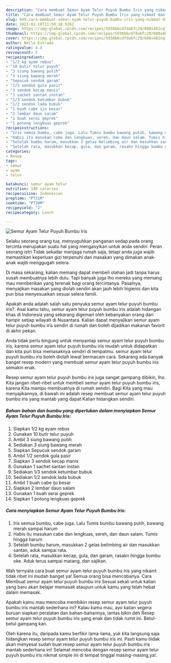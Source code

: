 ```yaml
---
description: "Cara membuat Semur Ayam Telur Puyuh Bumbu Iris yang nikmat dan Mudah Dibuat"
title: "Cara membuat Semur Ayam Telur Puyuh Bumbu Iris yang nikmat dan Mudah Dibuat"
slug: 649-cara-membuat-semur-ayam-telur-puyuh-bumbu-iris-yang-nikmat-dan-mudah-dibuat
date: 2021-02-16T11:50:18.526Z
image: https://img-global.cpcdn.com/recipes/5938b6cd7da6fc29/680x482cq70/semur-ayam-telur-puyuh-bumbu-iris-foto-resep-utama.jpg
thumbnail: https://img-global.cpcdn.com/recipes/5938b6cd7da6fc29/680x482cq70/semur-ayam-telur-puyuh-bumbu-iris-foto-resep-utama.jpg
cover: https://img-global.cpcdn.com/recipes/5938b6cd7da6fc29/680x482cq70/semur-ayam-telur-puyuh-bumbu-iris-foto-resep-utama.jpg
author: Nelle Estrada
ratingvalue: 4.4
reviewcount: 5
recipeingredient:
- "1/2 kg ayam rebus"
- "10 butir telur puyuh"
- "3 siung bawang putih"
- "3 siung bawang merah"
- "Sepucuk sendok garam"
- "1/2 sendok gula pasir"
- "3 sendok kecap manis"
- "1 sachet santan instan"
- "1/3 sendok ketumbar bubuk"
- "1/2 sendok lada bubuk"
- "1 buah cabe ijo besar"
- "2 lembar daun salam"
- "1 buah serai geprek"
- "1 potong lengkuas geprek"
recipeinstructions:
- "Iris semua bumbu, cabe juga. Lalu Tumis bumbu bawang putih, bawang merah sampai harum"
- "Habis itu masukan cabe dan lengkuas, sereh, dan daun salam. Tumis hingga harum"
- "Setelah bumbu harum, masukkan 2 gelas belimbing air dan masukkan santan, aduk sampai rata."
- "Setelah rata, masukkan kecap, gula, dan garam, rasakn hingga bumbu oke. Aduk terus sampai matang, dan sajikan."
categories:
- Resep
tags:
- semur
- ayam
- telur

katakunci: semur ayam telur 
nutrition: 140 calories
recipecuisine: Indonesian
preptime: "PT31M"
cooktime: "PT30M"
recipeyield: "2"
recipecategory: Lunch

---
```



![Semur Ayam Telur Puyuh Bumbu Iris](https://img-global.cpcdn.com/recipes/5938b6cd7da6fc29/680x482cq70/semur-ayam-telur-puyuh-bumbu-iris-foto-resep-utama.jpg)

Selaku seorang orang tua, menyuguhkan panganan sedap pada orang tercinta merupakan suatu hal yang mengasyikan untuk anda sendiri. Peran seorang istri Tidak sekadar menjaga rumah saja, tetapi anda juga wajib memastikan keperluan gizi terpenuhi dan masakan yang dimakan anak-anak wajib menggugah selera.

Di masa  sekarang, kalian memang dapat membeli olahan jadi tanpa harus susah membuatnya lebih dulu. Tapi banyak juga lho mereka yang memang mau memberikan yang terenak bagi orang tercintanya. Pasalnya, menyajikan masakan yang diolah sendiri akan jauh lebih higienis dan kita pun bisa menyesuaikan sesuai selera famili. 



Apakah anda adalah salah satu penyuka semur ayam telur puyuh bumbu iris?. Asal kamu tahu, semur ayam telur puyuh bumbu iris adalah hidangan khas di Indonesia yang sekarang digemari oleh kebanyakan orang dari hampir setiap wilayah di Nusantara. Kalian dapat menyajikan semur ayam telur puyuh bumbu iris sendiri di rumah dan boleh dijadikan makanan favorit di akhir pekan.

Anda tidak perlu bingung untuk menyantap semur ayam telur puyuh bumbu iris, karena semur ayam telur puyuh bumbu iris mudah untuk didapatkan dan kita pun bisa memasaknya sendiri di tempatmu. semur ayam telur puyuh bumbu iris boleh diolah lewat bermacam cara. Sekarang ada banyak banget resep modern yang membuat semur ayam telur puyuh bumbu iris semakin enak.

Resep semur ayam telur puyuh bumbu iris juga sangat gampang dibikin, lho. Kita jangan ribet-ribet untuk membeli semur ayam telur puyuh bumbu iris, karena Kita mampu membuatnya di rumah sendiri. Bagi Kita yang mau menyajikannya, di bawah ini adalah resep membuat semur ayam telur puyuh bumbu iris yang mantab yang dapat Kalian hidangkan sendiri.

<!--inarticleads1-->

##### Bahan-bahan dan bumbu yang diperlukan dalam menyiapkan Semur Ayam Telur Puyuh Bumbu Iris:

1. Siapkan 1/2 kg ayam rebus
1. Gunakan 10 butir telur puyuh
1. Ambil 3 siung bawang putih
1. Sediakan 3 siung bawang merah
1. Siapkan Sepucuk sendok garam
1. Ambil 1/2 sendok gula pasir
1. Siapkan 3 sendok kecap manis
1. Gunakan 1 sachet santan instan
1. Sediakan 1/3 sendok ketumbar bubuk
1. Sediakan 1/2 sendok lada bubuk
1. Ambil 1 buah cabe ijo besar
1. Siapkan 2 lembar daun salam
1. Gunakan 1 buah serai geprek
1. Siapkan 1 potong lengkuas geprek




<!--inarticleads2-->

##### Cara menyiapkan Semur Ayam Telur Puyuh Bumbu Iris:

1. Iris semua bumbu, cabe juga. Lalu Tumis bumbu bawang putih, bawang merah sampai harum
1. Habis itu masukan cabe dan lengkuas, sereh, dan daun salam. Tumis hingga harum
1. Setelah bumbu harum, masukkan 2 gelas belimbing air dan masukkan santan, aduk sampai rata.
1. Setelah rata, masukkan kecap, gula, dan garam, rasakn hingga bumbu oke. Aduk terus sampai matang, dan sajikan.




Wah ternyata cara buat semur ayam telur puyuh bumbu iris yang nikamt tidak ribet ini mudah banget ya! Semua orang bisa mencobanya. Cara Membuat semur ayam telur puyuh bumbu iris Sesuai sekali untuk kalian yang baru akan belajar memasak ataupun untuk kamu yang telah hebat dalam memasak.

Apakah kamu mau mencoba membikin resep semur ayam telur puyuh bumbu iris mantab sederhana ini? Kalau kamu mau, ayo kalian segera buruan siapkan peralatan dan bahan-bahannya, lantas bikin deh Resep semur ayam telur puyuh bumbu iris yang enak dan tidak rumit ini. Betul-betul gampang kan. 

Oleh karena itu, daripada kamu berfikir lama-lama, yuk kita langsung saja hidangkan resep semur ayam telur puyuh bumbu iris ini. Pasti kamu tiidak akan menyesal sudah buat resep semur ayam telur puyuh bumbu iris mantab sederhana ini! Selamat mencoba dengan resep semur ayam telur puyuh bumbu iris nikmat simple ini di tempat tinggal masing-masing,ya!.

